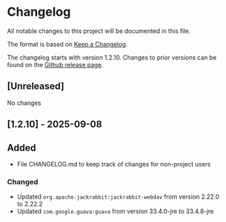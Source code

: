 # Changelog

All notable changes to this project will be documented in this file.

The format is based on [Keep a Changelog](https://keepachangelog.com/en/1.1.0/).

The changelog starts with version 1.2.10.
Changes to prior versions can be found on the [Github release page](https://github.com/cryptomator/webdav-nio-adapter-servlet/releases).

## [Unreleased]

No changes

## [1.2.10] - 2025-09-08

## Added

* File CHANGELOG.md to keep track of changes for non-project users

### Changed

* Updated `org.apache.jackrabbit:jackrabbit-webdav` from version 2.22.0 to 2.22.2
* Updated `com.google.guava:guava` from version 33.4.0-jre to 33.4.8-jre
